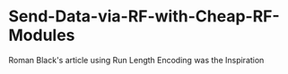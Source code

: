 # Send-Data-via-RF-with-Cheap-RF-Modules
Roman Black's article using Run Length Encoding was the Inspiration
